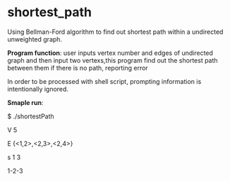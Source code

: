 shortest_path
=============

Using Bellman-Ford algorithm to find out shortest path within a undirected unweighted graph.

**Program function**: user inputs vertex number and edges of undirected graph
and then input two vertexs,this program find out the shortest path between them 
if there is no path, reporting error

In order to be processed with shell script, prompting information is intentionally ignored.

**Smaple run**:

$ ./shortestPath

V 5

E {\<1,2>,\<2,3>,\<2,4>}

s 1 3

1-2-3
